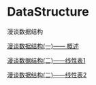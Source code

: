 # DataStructure
漫谈数据结构

[漫谈数据结构(一)—— 概述](https://www.you3xuan.top/2019/01/16/dataStructure1/#more)

[漫谈数据结构(二)——线性表1](https://www.you3xuan.top/2019/01/17/dataStructure2/#more)

[漫谈数据结构(二)——线性表2](https://www.you3xuan.top/2019/01/18/dataStructure3/#more)